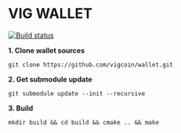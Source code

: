 VIG WALLET
===

[![Build status](https://ci.appveyor.com/api/projects/status/b86pdx2x1wyaxmwv?svg=true)](https://ci.appveyor.com/project/calidion/wallet)

**1. Clone wallet sources**

```
git clone https://github.com/vigcoin/wallet.git
```

**2. Get submodule update**

```
git submodule update --init --recursive
```

**3. Build**

```
mkdir build && cd build && cmake .. && make
```

